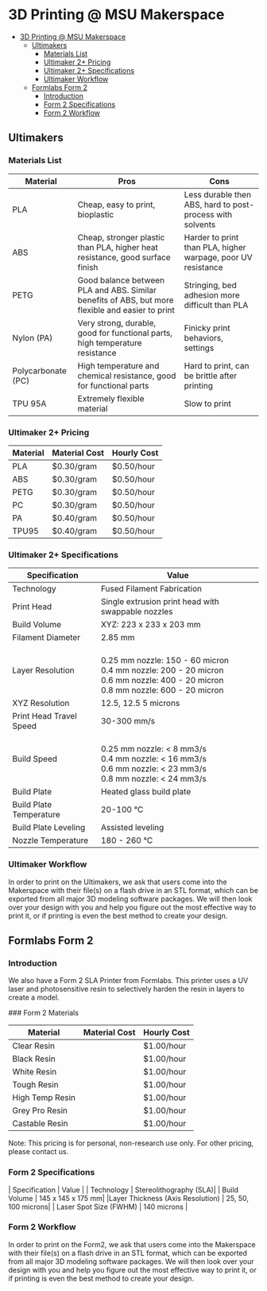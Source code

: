 # 3D Printing @ MSU Makerspace

- [3D Printing @ MSU Makerspace](#3D-Printing--MSU-Makerspace)
  - [Ultimakers](#Ultimakers)
    - [Materials List](#Materials-List)
    - [Ultimaker 2+ Pricing](#Ultimaker-2-Pricing)
    - [Ultimaker 2+ Specifications](#Ultimaker-2-Specifications)
    - [Ultimaker Workflow](#Ultimaker-Workflow)
  - [Formlabs Form 2](#Formlabs-Form-2)
    - [Introduction](#Introduction)
    - [Form 2 Specifications](#Form-2-Specifications)
    - [Form 2 Workflow](#Form-2-Workflow)

## Ultimakers

### Materials List

| Material  | Pros  |  Cons |
|---|---|---|
| PLA  | Cheap, easy to print, bioplastic  | Less durable then ABS, hard to post-process with solvents  |
|  ABS | Cheap, stronger plastic than PLA, higher heat resistance, good surface finish  |  Harder to print than PLA, higher warpage, poor UV resistance |
|  PETG | Good balance between PLA and ABS. Similar benefits of ABS, but more flexible and easier to print  |  Stringing, bed adhesion more difficult than PLA |
| Nylon (PA)  |  Very strong, durable, good for functional parts, high temperature resistance  | Finicky print behaviors, settings  |
| Polycarbonate (PC)  | High temperature and chemical resistance, good for functional parts  | Hard to print, can be brittle after printing  |
| TPU 95A  |  Extremely flexible material | Slow to print  |

### Ultimaker 2+ Pricing

| Material  | Material Cost  | Hourly Cost  |
|---|---|---|
| PLA  |  $0.30/gram | $0.50/hour  |
| ABS  |  $0.30/gram | $0.50/hour  |
|  PETG |  $0.30/gram | $0.50/hour  |
| PC  |  $0.30/gram | $0.50/hour  |
|  PA |  $0.40/gram | $0.50/hour  |
|  TPU95 | $0.40/gram  | $0.50/hour  |

### Ultimaker 2+ Specifications

| Specification | Value |
|---|---|
| Technology | Fused Filament Fabrication |
| Print Head | Single extrusion print head with swappable nozzles |
| Build Volume | XYZ: 223 x 233 x 203 mm|
| Filament Diameter | 2.85 mm |
| Layer Resolution | <br> 0.25 mm nozzle: 150 - 60 micron <br>0.4 mm nozzle: 200 - 20 micron <br> 0.6 mm nozzle: 400 - 20 micron <br>0.8 mm nozzle: 600 - 20 micron|
| XYZ Resolution | 12.5, 12.5 5 microns |
| Print Head Travel Speed | 30-300 mm/s |
| Build Speed | <br> 0.25 mm nozzle: < 8 mm3/s <br>0.4 mm nozzle: < 16 mm3/s <br> 0.6 mm nozzle: < 23 mm3/s <br>0.8 mm nozzle: < 24 mm3/s|
| Build Plate | Heated glass build plate |
| Build Plate Temperature | 20-100 °C|
| Build Plate Leveling | Assisted leveling |
| Nozzle Temperature | 180 - 260 °C |

### Ultimaker Workflow  

In order to print on the Ultimakers, we ask that users come into the Makerspace with their file(s) on a flash drive in an STL format, which can be exported from all major 3D modeling software packages. We will then look over your design with you and help you figure out the most effective way to print it, or if printing is even the best method to create your design.  

## Formlabs Form 2  

### Introduction  

We also have a Form 2 SLA Printer from Formlabs. This printer uses a UV laser and photosensitive resin to selectively harden the resin in layers to create a model.

### Form 2 Materials

| Material  | Material Cost  | Hourly Cost  |
|---|---|---|
| Clear Resin  |   | $1.00/hour  |
| Black Resin  |   | $1.00/hour  |
| White Resin |  | $1.00/hour
|  Tough Resin |   | $1.00/hour  |
| High Temp Resin  |   | $1.00/hour  |
|  Grey Pro Resin |   | $1.00/hour  |
|  Castable Resin |   | $1.00/hour  |

Note: This pricing is for personal, non-research use only. For other pricing, please contact us.

### Form 2 Specifications

| Specification | Value |
| Technology | Stereolithography (SLA)|
| Build Volume | 145 x 145 x 175 mm|
|Layer Thickness (Axis Resolution) | 25, 50, 100 microns|
| Laser Spot Size (FWHM) | 140 microns |

### Form 2 Workflow

In order to print on the Form2, we ask that users come into the Makerspace with their file(s) on a flash drive in an STL format, which can be exported from all major 3D modeling software packages. We will then look over your design with you and help you figure out the most effective way to print it, or if printing is even the best method to create your design.
